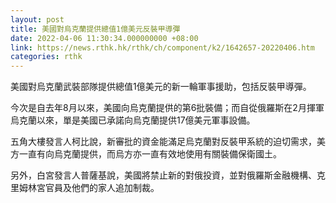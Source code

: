 ```yaml
---
layout: post
title: 美國對烏克蘭提供總值1億美元反裝甲導彈
date: 2022-04-06 11:30:34.000000000 +08:00
link: https://news.rthk.hk/rthk/ch/component/k2/1642657-20220406.htm
categories: rthk
---
```


美國對烏克蘭武裝部隊提供總值1億美元的新一輪軍事援助，包括反裝甲導彈。

今次是自去年8月以來，美國向烏克蘭提供的第6批裝備；而自從俄羅斯在2月揮軍烏克蘭以來，單是美國已承諾向烏克蘭提供17億美元軍事設備。

五角大樓發言人柯比說，新審批的資金能滿足烏克蘭對反裝甲系統的迫切需求，美方一直有向烏克蘭提供，而烏方亦一直有效地使用有關裝備保衛國土。

另外，白宮發言人普薩基說，美國將禁止新的對俄投資，並對俄羅斯金融機構、克里姆林宮官員及他們的家人追加制裁。
